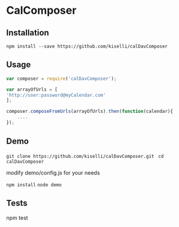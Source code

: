 # CalComposer

## Installation
```npm install --save https://github.com/kiselli/calDavComposer```

## Usage

```js
var composer = require('calDavComposer');

var arrayOfUrls = [
'http://user:password@myCalendar.com'
];

composer.composeFromUrls(arrayOfUrls).then(function(calendar){
	....
});

```

## Demo
```git clone https://github.com/kiselli/calDavComposer.git ```
```cd calDavComposer```

modify demo/config.js for your needs

```npm install```
```node demo```


## Tests
npm test
